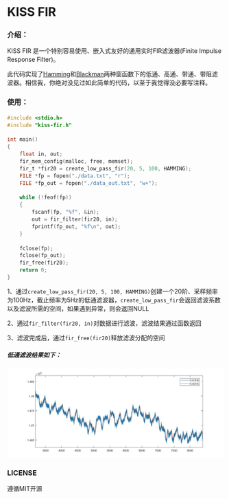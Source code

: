 # KISS FIR

### 介绍：

KISS FIR 是一个特别容易使用、嵌入式友好的通用实时FIR滤波器(Finite Impulse Response Filter)。

此代码实现了<u>Hamming</u>和<u>Blackman</u>两种窗函数下的低通、高通、带通、带阻滤波器。相信我，你绝对没见过如此简单的代码，以至于我觉得没必要写注释。

### 使用：

```c
#include <stdio.h>
#include "kiss-fir.h"

int main()
{
    float in, out;
    fir_mem_config(malloc, free, memset);
    fir_t *fir20 = create_low_pass_fir(20, 5, 100, HAMMING);
    FILE *fp = fopen("./data.txt", "r");
    FILE *fp_out = fopen("./data_out.txt", "w+");

    while (!feof(fp))
    {
        fscanf(fp, "%f", &in);
        out = fir_filter(fir20, in);
        fprintf(fp_out, "%f\n", out);
    }

    fclose(fp);
    fclose(fp_out);
    fir_free(fir20);
    return 0;
}
```

1、通过`create_low_pass_fir(20, 5, 100, HAMMING)`创建一个20阶、采样频率为100Hz，截止频率为5Hz的低通滤波器，`create_low_pass_fir`会返回滤波系数以及滤波所需的空间，如果遇到异常，则会返回NULL

2、通过`fir_filter(fir20, in)`对数据进行滤波，滤波结果通过函数返回

3、滤波完成后，通过`fir_free(fir20)`释放滤波分配的空间

##### 低通滤波结果如下：

![lowpass-zh](./lowpass-zh.jpg)



### LICENSE

遵循MIT开源